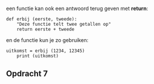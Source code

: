 

een functie kan ook een antwoord terug geven met **return**:

```
def erbij (eerste, tweede):
    "Deze functie telt twee getallen op"
    return eerste + tweede
```
en de functie kun je zo gebruiken:

```
uitkomst = erbij (1234, 12345)
    print (uitkomst)
```
## Opdracht 7
